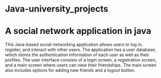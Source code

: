 # Java-university_projects
# A social network application in java
This Java-based social networking application allows users to log in, register, and interact with other users. The application has a user database, which stores the authentication information of each user as well as their profiles. 
The user interface consists of a login screen, a registration screen, and a main screen where users can view their friendships. The main screen also includes options for adding new friends and a logout button.
